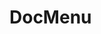 <script lang="ts" setup>
import DocMenu from '@cypress-design/vue-docmenu'
</script>

# DocMenu

<DemoWrapper>
	<DocMenu :items="[
    {
      label: 'Page',
      href: '#',
    },
    {
      label: 'Overview',
      items: [
        {
          label: 'Overview Item 1',
          href: '#',
          active: true,
        },
        {
          label: 'Overview Item 2',
          href: '#',
        },
      ],
    }]" />
</DemoWrapper>
